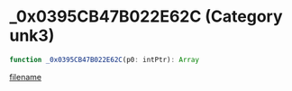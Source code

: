 # _0x0395CB47B022E62C (Category unk3)

```js
function _0x0395CB47B022E62C(p0: intPtr): Array
```

[filename](_0x0395CB47B022E62C_m.md ':include')